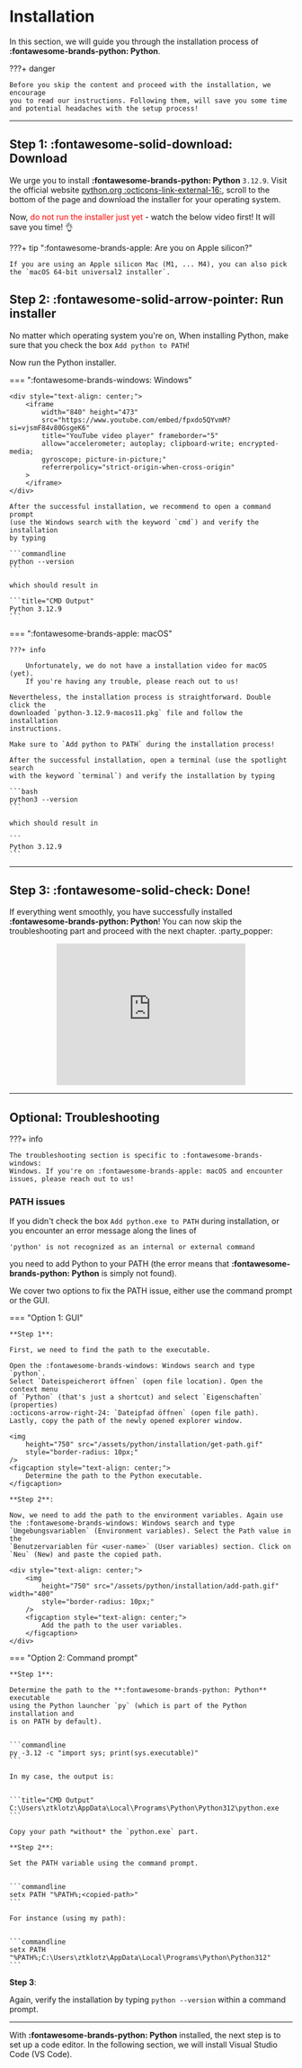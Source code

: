 # Installation

In this section, we will guide you through the installation process of
**:fontawesome-brands-python: Python**.

???+ danger

    Before you skip the content and proceed with the installation, we encourage
    you to read our instructions. Following them, will save you some time
    and potential headaches with the setup process!

---

## Step 1: :fontawesome-solid-download: Download

We urge you to install **:fontawesome-brands-python: Python** `3.12.9`. 
Visit the official website [python.org :octicons-link-external-16:](https://www.python.org/downloads/release/python-3129/), 
scroll to the bottom of the page and download the installer for your operating 
system.

Now, <span style="color:red">do not run the installer just yet</span> - watch 
the below video first! It will save you time! :ok_hand:

???+ tip ":fontawesome-brands-apple: Are you on Apple silicon?"

    If you are using an Apple silicon Mac (M1, ... M4), you can also pick 
    the `macOS 64-bit universal2 installer`.

## Step 2: :fontawesome-solid-arrow-pointer: Run installer

No matter which operating system you're on, When installing Python, make sure 
that you check the box `Add python to PATH`!

Now run the Python installer.

=== ":fontawesome-brands-windows: Windows"

    <div style="text-align: center;">
        <iframe 
            width="840" height="473" 
            src="https://www.youtube.com/embed/fpxdo5QYvmM?si=vjsmF84v80GsgeK6"
            title="YouTube video player" frameborder="5" 
            allow="accelerometer; autoplay; clipboard-write; encrypted-media; 
            gyroscope; picture-in-picture;" 
            referrerpolicy="strict-origin-when-cross-origin"
        >
        </iframe>
    </div>

    After the successful installation, we recommend to open a command prompt
    (use the Windows search with the keyword `cmd`) and verify the installation
    by typing 

    ```commandline
    python --version
    ```

    which should result in
    
    ```title="CMD Output"
    Python 3.12.9
    ```

=== ":fontawesome-brands-apple: macOS"
    
    ???+ info

        Unfortunately, we do not have a installation video for macOS (yet). 
        If you're having any trouble, please reach out to us!

    Nevertheless, the installation process is straightforward. Double click the
    downloaded `python-3.12.9-macos11.pkg` file and follow the installation
    instructions.

    Make sure to `Add python to PATH` during the installation process!

    After the successful installation, open a terminal (use the spotlight search
    with the keyword `terminal`) and verify the installation by typing 

    ```bash
    python3 --version
    ```

    which should result in
    
    ```
    Python 3.12.9
    ```

---

## Step 3: :fontawesome-solid-check: Done!

If everything went smoothly, you have successfully installed 
**:fontawesome-brands-python: Python**! You can now skip the 
troubleshooting part and proceed with the next chapter. :party_popper:

<div style="text-align: center;">
    <iframe src="https://giphy.com/embed/XreQmk7ETCak0" 
    width="336" height="252" style="" frameBorder="0" class="giphy-embed" 
    allowFullScreen
    >
    </iframe>
</div>

---

## Optional: Troubleshooting

???+ info

    The troubleshooting section is specific to :fontawesome-brands-windows:
    Windows. If you're on :fontawesome-brands-apple: macOS and encounter 
    issues, please reach out to us!

### PATH issues

If you didn't check the box `Add python.exe to PATH` during 
installation, or you encounter an error message along the lines of 

```commandline
'python' is not recognized as an internal or external command
```

you need to add Python to your PATH (the error means that
**:fontawesome-brands-python: Python** is simply not found).

We cover two options to fix the PATH issue, either use the command prompt 
or the GUI.

=== "Option 1: GUI"

    **Step 1**:
    
    First, we need to find the path to the executable. 
    
    Open the :fontawesome-brands-windows: Windows search and type `python`.
    Select `Dateispeicherort öffnen` (open file location). Open the context menu
    of `Python` (that's just a shortcut) and select `Eigenschaften` (properties)
    :octicons-arrow-right-24: `Dateipfad öffnen` (open file path). 
    Lastly, copy the path of the newly opened explorer window.
    
    <img
        height="750" src="/assets/python/installation/get-path.gif"
        style="border-radius: 10px;"
    />
    <figcaption style="text-align: center;">
        Determine the path to the Python executable.
    </figcaption>
    
    **Step 2**:
    
    Now, we need to add the path to the environment variables. Again use 
    the :fontawesome-brands-windows: Windows search and type 
    `Umgebungsvariablen` (Environment variables). Select the Path value in the 
    `Benutzervariablen für <user-name>` (User variables) section. Click on 
    `Neu` (New) and paste the copied path.
    
    <div style="text-align: center;">
        <img
            height="750" src="/assets/python/installation/add-path.gif" width="400" 
            style="border-radius: 10px;"
        />
        <figcaption style="text-align: center;">
            Add the path to the user variables.
        </figcaption>
    </div>

=== "Option 2: Command prompt"

    **Step 1**:

    Determine the path to the **:fontawesome-brands-python: Python** executable 
    using the Python launcher `py` (which is part of the Python installation and 
    is on PATH by default).

    
    ```commandline
    py -3.12 -c "import sys; print(sys.executable)"
    ```
    
    In my case, the output is:

    
    ```title="CMD Output"
    C:\Users\ztklotz\AppData\Local\Programs\Python\Python312\python.exe
    ```
    
    Copy your path *without* the `python.exe` part.
    
    **Step 2**:
    
    Set the PATH variable using the command prompt.

    
    ```commandline
    setx PATH "%PATH%;<copied-path>"
    ```
    
    For instance (using my path):

    
    ```commandline
    setx PATH "%PATH%;C:\Users\ztklotz\AppData\Local\Programs\Python\Python312"
    ```

**Step 3**:

Again, verify the installation by typing `python --version` within a command 
prompt.

---

With **:fontawesome-brands-python: Python** installed, the next step is to set
up a code editor. In the following section, we will install Visual Studio Code
(VS Code).
